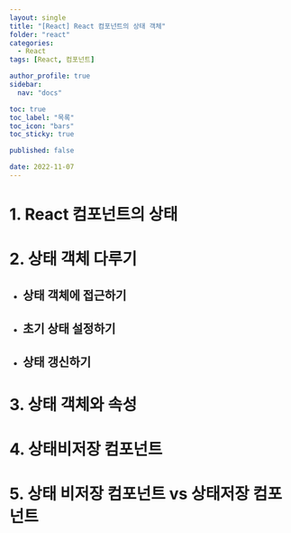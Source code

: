 ```yaml
---
layout: single
title: "[React] React 컴포넌트의 상태 객체"
folder: "react"
categories:
  - React
tags: [React, 컴포넌트]

author_profile: true
sidebar:
  nav: "docs"

toc: true
toc_label: "목록"
toc_icon: "bars"
toc_sticky: true

published: false

date: 2022-11-07
---
```


# 1. React 컴포넌트의 상태

# 2. 상태 객체 다루기

- ## 상태 객체에 접근하기
- ## 초기 상태 설정하기
- ## 상태 갱신하기

# 3. 상태 객체와 속성

# 4. 상태비저장 컴포넌트

# 5. 상태 비저장 컴포넌트 vs 상태저장 컴포넌트
